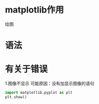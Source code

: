 # matplotlib作用
绘图

# 语法



# 有关于错误
1.图像不显示
可能原因：没有加显示图像的语句
~~~python
import matplotlib.pyplot as plt
plt.show()
~~~
